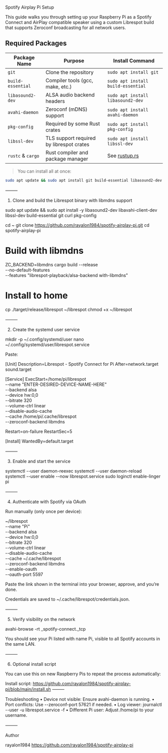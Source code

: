 Spotify Airplay Pi Setup

This guide walks you through setting up your Raspberry Pi as a Spotify Connect and AirPlay compatible speaker using a custom Librespot build that supports Zeroconf broadcasting for all network users.

## Required Packages

| Package Name        | Purpose                                  | Install Command                         |
|---------------------|-------------------------------------------|------------------------------------------|
| `git`               | Clone the repository                      | `sudo apt install git`                   |
| `build-essential`   | Compiler tools (gcc, make, etc.)          | `sudo apt install build-essential`       |
| `libasound2-dev`    | ALSA audio backend headers                | `sudo apt install libasound2-dev`        |
| `avahi-daemon`      | Zeroconf (mDNS) support                   | `sudo apt install avahi-daemon`          |
| `pkg-config`        | Required by some Rust crates              | `sudo apt install pkg-config`            |
| `libssl-dev`        | TLS support required by librespot crates | `sudo apt install libssl-dev`            |
| `rustc` & `cargo`   | Rust compiler and package manager         | See [rustup.rs](https://rustup.rs)       |

> You can install all at once:
```bash
sudo apt update && sudo apt install git build-essential libasound2-dev avahi-daemon pkg-config libssl-dev
```
⸻

1. Clone and build the Librespot binary with libmdns support

sudo apt update && sudo apt install -y libasound2-dev libavahi-client-dev libssl-dev build-essential git curl pkg-config

cd ~
git clone https://github.com/rayalon1984/spotify-airplay-pi.git
cd spotify-airplay-pi

# Build with libmdns
ZC_BACKEND=libmdns cargo build --release \
  --no-default-features \
  --features "librespot-playback/alsa-backend with-libmdns"

# Install to home
cp ./target/release/librespot ~/librespot
chmod +x ~/librespot



⸻

2. Create the systemd user service

mkdir -p ~/.config/systemd/user
nano ~/.config/systemd/user/librespot.service

Paste:

[Unit]
Description=Librespot - Spotify Connect for Pi
After=network.target sound.target

[Service]
ExecStart=/home/pi/librespot \
  --name "ENTER-DESIRED-DEVICE-NAME-HERE" \
  --backend alsa \
  --device hw:0,0 \
  --bitrate 320 \
  --volume-ctrl linear \
  --disable-audio-cache \
  --cache /home/pi/.cache/librespot \
  --zeroconf-backend libmdns

Restart=on-failure
RestartSec=5

[Install]
WantedBy=default.target



⸻

3. Enable and start the service

systemctl --user daemon-reexec
systemctl --user daemon-reload
systemctl --user enable --now librespot.service
sudo loginctl enable-linger pi



⸻

4. Authenticate with Spotify via OAuth

Run manually (only once per device):

~/librespot \
  --name "Pi" \
  --backend alsa \
  --device hw:0,0 \
  --bitrate 320 \
  --volume-ctrl linear \
  --disable-audio-cache \
  --cache ~/.cache/librespot \
  --zeroconf-backend libmdns \
  --enable-oauth \
  --oauth-port 5597

Paste the link shown in the terminal into your browser, approve, and you’re done.

Credentials are saved to ~/.cache/librespot/credentials.json.

⸻

5. Verify visibility on the network

avahi-browse -rt _spotify-connect._tcp

You should see your Pi listed with name Pi, visible to all Spotify accounts in the same LAN.

⸻

6. Optional install script

You can use this on new Raspberry Pis to repeat the process automatically:

Install script:
https://github.com/rayalon1984/spotify-airplay-pi/blob/main/install.sh
⸻

Troubleshooting
	•	Device not visible: Ensure avahi-daemon is running.
	•	Port conflicts: Use --zeroconf-port 57621 if needed.
	•	Log viewer: journalctl --user -u librespot.service -f
	•	Different Pi user: Adjust /home/pi to your username.

⸻

Author

rayalon1984
https://github.com/rayalon1984/spotify-airplay-pi
